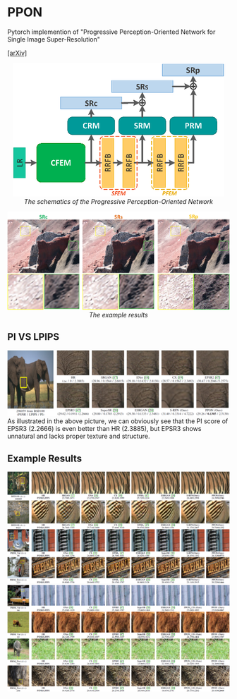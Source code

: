 # PPON
Pytorch implemention of "Progressive Perception-Oriented Network for Single Image Super-Resolution"

[[arXiv]](https://arxiv.org/abs/1907.10399)

<p align="center">
    <img src="figures/Structure.png" width="480"> <br />
    <em> The schematics of the Progressive Perception-Oriented Network</em>
</p>

<p align="center">
    <img src="figures/show.jpg" width="960"> <br />
    <em> The example results</em>
</p>

## PI VS LPIPS
![PI-VS-LPIPS](figures/PI%20VS%20LPIPS.png)
As illustrated in the above picture, we can obviously see that the PI score of EPSR3 (2.2666) is even better than HR (2.3885), but EPSR3 shows unnatural and lacks proper texture and structure.

## Example Results
![Perceptual-results-1](figures/example.png)
![Perceptual-results-2](figures/example2.png)
